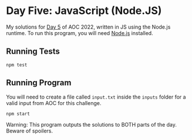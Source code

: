 # Day Five: JavaScript (Node.JS)

My solutions for [Day 5](https://adventofcode.com/2022/day/5) of AOC 2022, written in JS using the Node.js runtime. To run this program, you will need [Node.js](https://nodejs.org/en/) installed.

## Running Tests

```
npm test
```

## Running Program

You will need to create a file called `input.txt` inside the `inputs` folder for a valid input from AOC for this challenge.

```
npm start
```

Warning: This program outputs the solutions to BOTH parts of the day. Beware of spoilers.